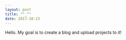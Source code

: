```yaml
---
layout: post
title: "^_^"
date: 2017-10-23
---
```


Hello.  My goal is to create a blog and upload projects to it!
